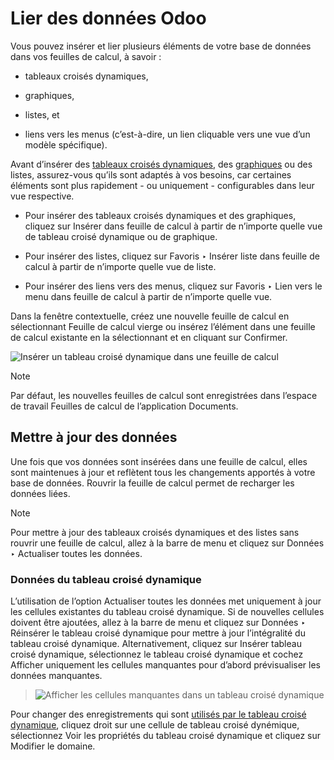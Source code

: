 # Lier des données Odoo

Vous pouvez insérer et lier plusieurs éléments de votre base de données dans
vos feuilles de calcul, à savoir :

  * tableaux croisés dynamiques,

  * graphiques,

  * listes, et

  * liens vers les menus (c’est-à-dire, un lien cliquable vers une vue d’un modèle spécifique).

Avant d’insérer des [tableaux croisés
dynamiques](../../essentials/reporting.html#reporting-views-pivot), des
[graphiques](../../essentials/reporting.html#reporting-views-graph) ou des
listes, assurez-vous qu’ils sont adaptés à vos besoins, car certaines éléments
sont plus rapidement - ou uniquement - configurables dans leur vue respective.

  * Pour insérer des tableaux croisés dynamiques et des graphiques, cliquez sur Insérer dans feuille de calcul à partir de n’importe quelle vue de tableau croisé dynamique ou de graphique.

  * Pour insérer des listes, cliquez sur Favoris ‣ Insérer liste dans feuille de calcul à partir de n’importe quelle vue de liste.

  * Pour insérer des liens vers des menus, cliquez sur Favoris ‣ Lien vers le menu dans feuille de calcul à partir de n’importe quelle vue.

Dans la fenêtre contextuelle, créez une nouvelle feuille de calcul en
sélectionnant Feuille de calcul vierge ou insérez l’élément dans une feuille
de calcul existante en la sélectionnant et en cliquant sur Confirmer.

![Insérer un tableau croisé dynamique dans une feuille de
calcul](../../../_images/insert-spreadsheet.png)

Note

Par défaut, les nouvelles feuilles de calcul sont enregistrées dans l’espace
de travail Feuilles de calcul de l’application Documents.

## Mettre à jour des données

Une fois que vos données sont insérées dans une feuille de calcul, elles sont
maintenues à jour et reflètent tous les changements apportés à votre base de
données. Rouvrir la feuille de calcul permet de recharger les données liées.

Note

Pour mettre à jour des tableaux croisés dynamiques et des listes sans rouvrir
une feuille de calcul, allez à la barre de menu et cliquez sur Données ‣
Actualiser toutes les données.

### Données du tableau croisé dynamique

L’utilisation de l’option Actualiser toutes les données met uniquement à jour
les cellules existantes du tableau croisé dynamique. Si de nouvelles cellules
doivent être ajoutées, allez à la barre de menu et cliquez sur Données ‣
Réinsérer le tableau croisé dynamique pour mettre à jour l’intégralité du
tableau croisé dynamique. Alternativement, cliquez sur Insérer tableau croisé
dynamique, sélectionnez le tableau croisé dynamique et cochez Afficher
uniquement les cellules manquantes pour d’abord prévisualiser les données
manquantes.

> ![Afficher les cellules manquantes dans un tableau croisé
> dynamique](../../../_images/missing-cells.png)

Pour changer des enregistrements qui sont [utilisés par le tableau croisé
dynamique](../../essentials/search.html#search-preconfigured-filters), cliquez
droit sur une cellule de tableau croisé dynémique, sélectionnez Voir les
propriétés du tableau croisé dynamique et cliquez sur Modifier le domaine.

